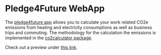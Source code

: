 # Pledge4Future WebApp

The [pledge4future app](https://pledge4future.org) allows you to calculate your work related CO2e emissions from heating and electricity consumptions as well as business trips and commuting. The methodology for the calculation the emissions is implemented in the [co2calculator package](https://github.com/pledge4future/co2calculator). 

Check out a preview under [this link](https://pledge4future.org).
